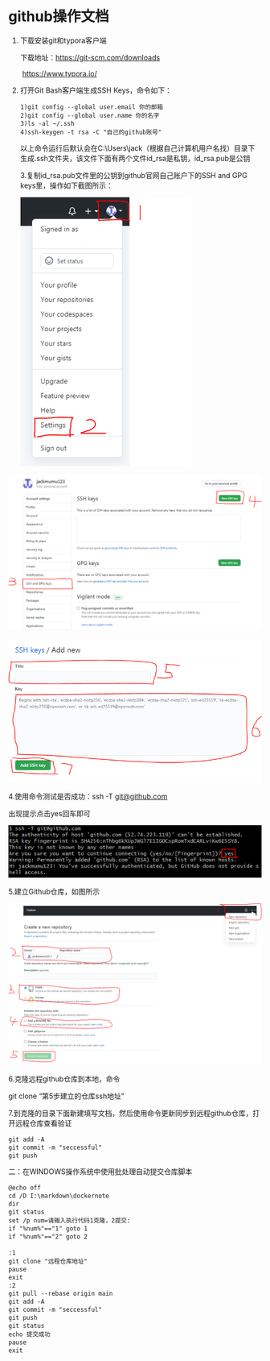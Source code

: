 #          **github操作文档**

1. 下载安装git和typora客户端

   下载地址：https://git-scm.com/downloads

   ​                   https://www.typora.io/

2. 打开Git Bash客户端生成SSH Keys，命令如下：

   ```
   1)git config --global user.email 你的邮箱
   2)git config --global user.name 你的名字
   3)ls -al ~/.ssh
   4)ssh-keygen -t rsa -C "自己的github账号"
   ```

   以上命令运行后默认会在C:\Users\jack（根据自己计算机用户名找）目录下生成.ssh文件夹，该文件下面有两个文件id_rsa是私钥，id_rsa.pub是公钥

   3.复制id_rsa.pub文件里的公钥到github官网自己账户下的SSH and GPG keys里，操作如下截图所示：

   ![](../dockerdoc/pitures/%E5%A2%9E%E5%8A%A0sshkey1-1625127907535.PNG)

![](../dockerdoc/pitures/%E5%A2%9E%E5%8A%A0sshkey2-1625127990943.PNG)

![](../dockerdoc/pitures/%E5%A2%9E%E5%8A%A0sshkey3-1625128015231.PNG)

4.使用命令测试是否成功：ssh -T git@github.com

出现提示点击yes回车即可

![](../dockerdoc/pitures/renzheng-1625128067351.PNG)

5.建立Github仓库，如图所示

  ![](../dockerdoc/pitures/%E5%BB%BAgithub%E4%BB%93%E5%BA%93-1625128048726.PNG)



6.克隆远程github仓库到本地，命令

 git clone “第5步建立的仓库ssh地址”



7.到克隆的目录下面新建填写文档，然后使用命令更新同步到远程github仓库，打开远程仓库查看验证

```
git add -A
git commit -m "seccessful"
git push
```

二：在WINDOWS操作系统中使用批处理自动提交仓库脚本

```DOS
@echo off
cd /D I:\markdown\dockernote
dir
git status
set /p num=请输入执行代码1克隆，2提交:
if "%num%"=="1" goto 1
if "%num%"=="2" goto 2

:1
git clone "远程仓库地址"
pause
exit
:2
git pull --rebase origin main
git add -A
git commit -m "seccessful"
git push
git status
echo 提交成功
pause
exit
```

